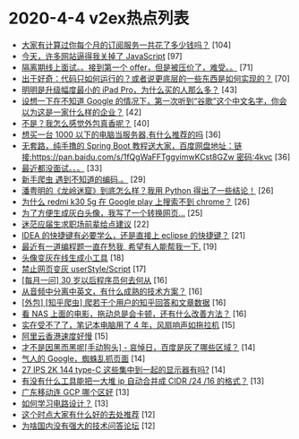 # 2020-4-4 v2ex热点列表

+ [大家有计算过你每个月的订阅服务一共花了多少钱吗？](https://www.v2ex.com/t/659235#reply104) [104]
+ [今天，许多网站逼得我关掉了 JavaScript](https://www.v2ex.com/t/659364#reply97) [97]
+ [隔离期线上面试。。接到第一个 offer，但是被压价了，难受。。](https://www.v2ex.com/t/659259#reply71) [71]
+ [出于好奇：代码只如何运行的？或者说更底层的一些东西是如何实现的？](https://www.v2ex.com/t/659337#reply70) [70]
+ [明明是升级幅度最小的 iPad Pro，为什么买的人那么多？](https://www.v2ex.com/t/659252#reply43) [43]
+ [设想一下在不知道 Google 的情况下，第一次听到“谷歌”这个中文名字，你会以为这是一家什么样的企业？](https://www.v2ex.com/t/659359#reply42) [42]
+ [不是？我怎么感觉外包真香呢？](https://www.v2ex.com/t/659262#reply40) [40]
+ [想买一台 1000 以下的电脑当服务器,有什么推荐的吗](https://www.v2ex.com/t/659294#reply36) [36]
+ [无套路，纯手撸的 Spring Boot 教程送大家，百度网盘地址：链接:https://pan.baidu.com/s/1fQgWaFFTggyimwKCst8GZw 密码:4kvc](https://www.v2ex.com/t/659342#reply36) [36]
+ [最近都没面试。。。](https://www.v2ex.com/t/659242#reply33) [33]
+ [新手爬虫 遇到不知道的编码.。](https://www.v2ex.com/t/659236#reply29) [29]
+ [潘粤明的《龙岭迷窟》到底怎么样？我用 Python 得出了一些结论！](https://www.v2ex.com/t/659302#reply26) [26]
+ [为什么 redmi k30 5g 在 Google play 上搜索不到 chrome？](https://www.v2ex.com/t/659321#reply26) [26]
+ [为了方便生成灰白头像，我写了一个转换网页...](https://www.v2ex.com/t/659251#reply25) [25]
+ [迷茫应届生求职场前辈给点建议](https://www.v2ex.com/t/659238#reply22) [22]
+ [IDEA 的快捷键有必要学么，还是直接上 eclipse 的快捷键？](https://www.v2ex.com/t/659432#reply21) [21]
+ [最近有一道编程题一直在愁我, 希望有人能帮我一下.](https://www.v2ex.com/t/659291#reply19) [19]
+ [头像变灰在线生成小工具](https://www.v2ex.com/t/659232#reply18) [18]
+ [禁止网页变灰 userStyle/Script](https://www.v2ex.com/t/659303#reply17) [17]
+ [[每月一问] 30 岁以后程序员何去何从](https://www.v2ex.com/t/659269#reply16) [16]
+ [从音频中分离中英文，有什么成熟的技术方案？](https://www.v2ex.com/t/659315#reply16) [16]
+ [[外包] [知乎爬虫] 爬若干个用户的知乎回答和文章数据](https://www.v2ex.com/t/659320#reply16) [16]
+ [看 NAS 上面的电影，拖动总是会卡顿，还有什么改善方法？](https://www.v2ex.com/t/659344#reply16) [16]
+ [实在受不了了，笔记本电脑用了 4 年，风扇响声如拖拉机](https://www.v2ex.com/t/659348#reply15) [15]
+ [阿里云香港速度好慢](https://www.v2ex.com/t/659425#reply15) [15]
+ [才不是因黑而黑呢[手动狗头] - 哀悼日，百度是灰了哪些区域？](https://www.v2ex.com/t/659234#reply14) [14]
+ [气人的 Google，蜘蛛乱抓页面](https://www.v2ex.com/t/659308#reply14) [14]
+ [27 IPS 2K 144 type-C 这些集中到一起的显示器有吗?](https://www.v2ex.com/t/659390#reply14) [14]
+ [有没有什么工具能把一大堆 ip 自动合并成 CIDR /24 /16 的格式？](https://www.v2ex.com/t/659283#reply13) [13]
+ [广东移动连 GCP 哪个区好](https://www.v2ex.com/t/659340#reply13) [13]
+ [如何学习电路设计？](https://www.v2ex.com/t/659451#reply13) [13]
+ [这个时点大家有什么好的去处推荐](https://www.v2ex.com/t/659239#reply12) [12]
+ [为啥国内没有强大的技术问答论坛](https://www.v2ex.com/t/659241#reply12) [12]
